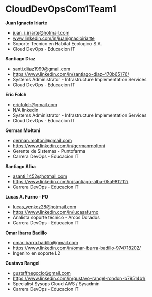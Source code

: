 # CloudDevOpsCom1Team1

**Juan Ignacio Iriarte**
* juan_i_iriarte@hotmail.com
* www.linkedin.com/in/juanignacioiriarte
* Soporte Tecnico en Habitat Ecologico S.A.
* Cloud DevOps - Educacion IT


**Santiago Diaz**
* santi.diiaz1999@gmail.com
* https://www.linkedin.com/in/santiago-diaz-470b65176/
* Systems Administrator - Infrastructure Implementation Services
* Cloud DevOps - Educacion IT


**Eric Folch**
* ericfolch@gmail.com
* N/A linkedin
* Systems Administrator - Infrastructure Implementation Services
* Cloud DevOps - Educacion IT


**German Moltoni**
* german.moltoni@gmail.com
* https://www.linkedin.com/in/germanmoltoni
* Gerente de Sistemas - Puntofarma
* Carrera DevOps - Educacion IT


**Santiago Alba**
* asanti_1452@hotmail.com
* https://www.linkedin.com/in/santiago-alba-05a981212/
* Carrera DevOps - Educacion IT


**Lucas A. Furno - PO**
* lucas_yenkoz28@hotmail.com
* https://www.linkedin.com/in/lucasafurno
* Analista soporte técnico - Arcos Dorados
* Carrera DevOps - Educacion IT


**Omar Ibarra Badillo**
* omar.ibarra.badillo@gmail.com
* https://www.linkedin.com/in/omar-ibarra-badillo-974718202/
* Ingeniro en soporte L2


**Gustavo Rangel**
* gustaffnegocio@gmail.com
* https://www.linkedin.com/in/gustavo-rangel-rondon-b79514b1/
* Specialist Sysops Cloud AWS / Sysadmin
* Carrera DevOps - Educacion IT

